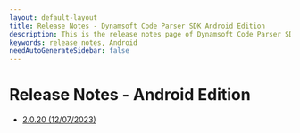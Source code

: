 ```yaml
---
layout: default-layout
title: Release Notes - Dynamsoft Code Parser SDK Android Edition
description: This is the release notes page of Dynamsoft Code Parser SDK Android Edition.
keywords: release notes, Android
needAutoGenerateSidebar: false
---
```


# Release Notes - Android Edition

- [2.0.20 (12/07/2023)](android-2.md#2020-12072023)
